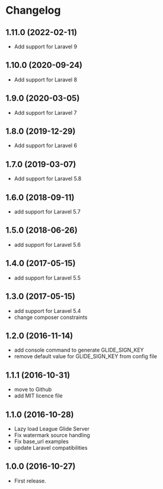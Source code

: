 Changelog
=========

1.11.0 (2022-02-11)
-------------------

- Add support for Laravel 9

1.10.0 (2020-09-24)
-------------------

- Add support for Laravel 8

1.9.0 (2020-03-05)
------------------

- Add support for Laravel 7

1.8.0 (2019-12-29)
------------------

- Add support for Laravel 6

1.7.0 (2019-03-07)
------------------

- Add support for Laravel 5.8

1.6.0 (2018-09-11)
------------------

- add support for Laravel 5.7

1.5.0 (2018-06-26)
------------------

- add support for Laravel 5.6

1.4.0 (2017-05-15)
------------------

- add support for Laravel 5.5

1.3.0 (2017-05-15)
------------------

- add support for Laravel 5.4
- change composer constraints

1.2.0 (2016-11-14)
------------------

- add console command to generate GLIDE_SIGN_KEY
- remove default value for GLIDE_SIGN_KEY from config file

1.1.1 (2016-10-31)
------------------

- move to Github
- add MIT licence file

1.1.0 (2016-10-28)
------------------

- Lazy load League Glide Server
- Fix watermark source handling
- Fix base_url examples
- update Laravel compatibilities

1.0.0 (2016-10-27)
------------------

- First release.
